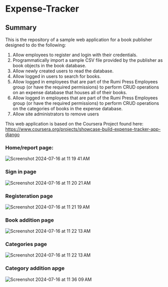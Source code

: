 # Expense-Tracker

## Summary

This is the repository of a sample web application for a book publisher designed to do the following:
1. Allow employees to register and login with their credentials. 
2. Programmatically import a sample CSV file provided by the publisher as book objects in the book database.
3. Allow newly created users to read the database. 
4. Allow logged in users to search for books.
5. Allow logged in employees that are part of the Rumi Press Employees group (or have the required permissions) to perform CRUD operations on an expense database that houses all of their books.
6. Allow logged in employees that are part of the Rumi Press Employees group (or have the required permissions) to perform CRUD operations on the categories of books in the expense database.
7. Allow site administrators to remove users 


This web application is based on the Coursera Project found here:
https://www.coursera.org/projects/showcase-build-expense-tracker-app-django

### Home/report page:
![Screenshot 2024-07-16 at 11 19 41 AM](https://github.com/user-attachments/assets/1ef6819d-3e5b-479a-b3f7-11d60b9c1453)

### Sign in page
![Screenshot 2024-07-16 at 11 20 21 AM](https://github.com/user-attachments/assets/96d7e4a1-d488-48d6-8641-0f2a4a1ec325)

### Registeration page 
![Screenshot 2024-07-16 at 11 21 19 AM](https://github.com/user-attachments/assets/6f505486-0aed-48d5-9a86-9695bae915b3)

### Book addition page 
![Screenshot 2024-07-16 at 11 22 13 AM](https://github.com/user-attachments/assets/10fb8434-a674-4c52-8778-d19342421070)

### Categories page
![Screenshot 2024-07-16 at 11 22 13 AM](https://github.com/user-attachments/assets/b75d2d67-3f28-4925-835b-249a8b802720)

### Category addition apge 
![Screenshot 2024-07-16 at 11 36 09 AM](https://github.com/user-attachments/assets/43d4a98e-a172-4698-9d5c-d6e6c8a694b7)



